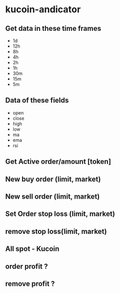 # kucoin-andicator

## Get data in these time frames
* 1d
* 12h
* 8h
* 4h
* 2h
* 1h
* 30m
* 15m
* 5m

## Data of these fields 
* open 
* close
* high
* low
* ma
* ema
* rsi


## Get Active order/amount [token]
## New buy order (limit, market)
## New sell order (limit, market)
## Set Order stop loss (limit, market) 
## remove stop loss(limit, market)
## All spot - Kucoin
## order profit ?
## remove profit ?